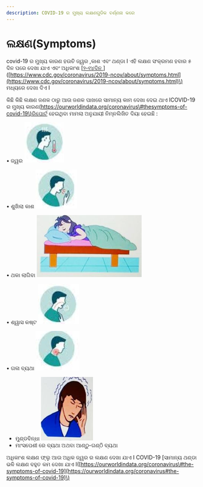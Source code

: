 ```yaml
---
description: COVID-19 ର ମୁଖ୍ୟ ଲକ୍ଷଣଗୁଡିକ ବର୍ଣ୍ଣନା କରେ
---
```


# ଲକ୍ଷଣ\(Symptoms\)

covid-19 ର ମୁଖ୍ୟ କାରଣ ହଉଚି ଜ୍ୱର ,କାଶ ଏବଂ ଥଣ୍ଡା I ଏହି ଲକ୍ଷଣ ସଂକ୍ରମଣ ହବାର ୫ ଦିନ ପରେ ଦେଖା ଯାଏ ଏବଂ ଅଧିକାଂଶ \[[୨-୧୪ଦିନ ](https://www.cdc.gov/coronavirus/2019-ncov/about/symptoms.html)\]\([https://www.cdc.gov/coronavirus/2019-ncov/about/symptoms.html](https://www.cdc.gov/coronavirus/2019-ncov/about/symptoms.html)\) ମଧ୍ୟରେ ଦେଖା ଦିଏ I 

କିଛି କିଛି ଲକ୍ଷଣ ଜଣକ ଠାରୁ ଆଉ ଜଣକ ପାଖରେ ସାମାନ୍ୟ କାମ ଦେଖା ଦେଇ ଥାଏ ICOVID-19 ର ମୁଖ୍ୟ କାରଣ\([https://ourworldindata.org/coronavirus\#thesymptoms-of-covid-19\)ରିପୋର୍ଟ](https://ourworldindata.org/coronavirus#thesymptoms-of-covid-19%29ରିପୋର୍ଟ) ହେଇଥିବା ମାମଲା ଅନୁଯାୟୀ ନିମ୍ନଲିଖିତ ଦିୟା ହେଇଛି : 

• ଜ୍ୱର ![](.gitbook/assets/s1%20%281%29.JPG) 

• ଶୁଖିଲା କାଶ ![](.gitbook/assets/s2.JPG) 

• ଥକା ଲାଗିବା  ![](.gitbook/assets/m2.JPG) 

• ଶ୍ୱାସ କଷ୍ଟ ![](.gitbook/assets/s3.JPG) 

 • ଗଳା ବ୍ୟଥା ![](.gitbook/assets/s4.JPG) 

* ମୁଣ୍ଡବିନ୍ଧା ![](.gitbook/assets/m1.JPG) 
*  ମାଂସପେଶୀ ରେ ବ୍ୟଥା ଅଥବା ଆଣ୍ଠୁ-ଗଣ୍ଠି ବ୍ୟଥା

ଅଧିକାଂଶ ଲକ୍ଷଣ ଫ୍ଲୁ ଆଉ ଅଧିକ ଜ୍ୱର ର ଲକ୍ଷଣ ଦେଖା ଯାଏ I COVID-19 \[ସାମାନ୍ୟ ଥଣ୍ଡା ଭଳି ଲକ୍ଷଣ ବହୁତ କମ ଦେଖା ଯାଏ I\([https://ourworldindata.org/coronavirus\#the-symptoms-of-covid-19](https://ourworldindata.org/coronavirus#the-symptoms-of-covid-19)\)

